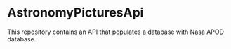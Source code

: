 # AstronomyPicturesApi

This repository contains an API that populates a database with Nasa APOD database.